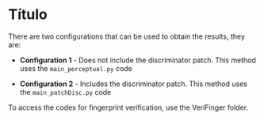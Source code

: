 # Título

There are two configurations that can be used to obtain the results, they are:

* **Configuration 1** - Does not include the discriminator patch. This method uses the ``main_perceptual.py`` code

* **Configuration 2** - Includes the discriminator patch. This method uses the ``main_patchDisc.py`` code

To access the codes for fingerprint verification, use the VeriFinger folder.
